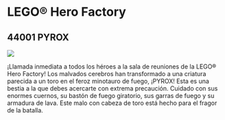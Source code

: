 # LEGO® Hero Factory

## 44001 PYROX

![](https://www.lego.com/cdn/product-assets/product.img.pri/44001_prod.jpg)

¡Llamada inmediata a todos los héroes a la sala de reuniones de la LEGO® Hero Factory! Los malvados cerebros han transformado a una criatura parecida a un toro en el feroz minotauro de fuego, ¡PYROX! Esta es una bestia a la que debes acercarte con extrema precaución. Cuidado con sus enormes cuernos, su bastón de fuego giratorio, sus garras de fuego y su armadura de lava. Este malo con cabeza de toro está hecho para el fragor de la batalla.